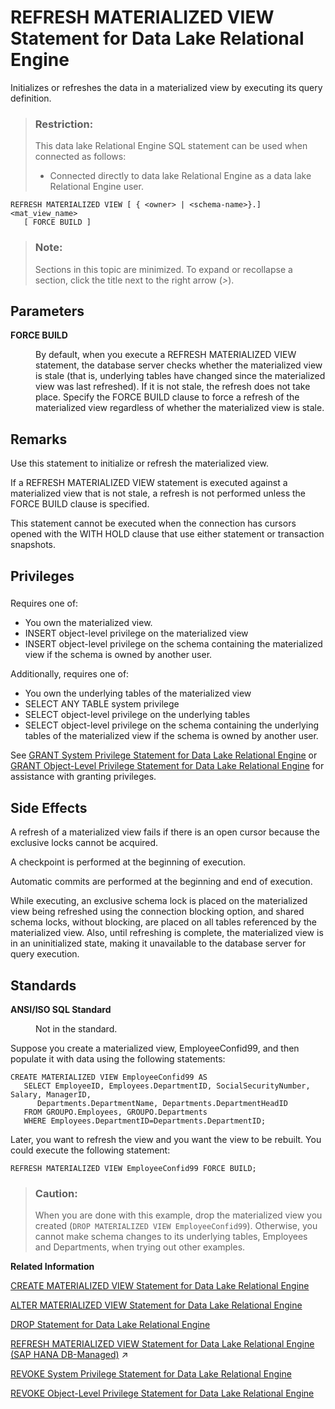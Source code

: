 <!-- loiofaab95d872784a4c8d2a7bd3e74faa04 -->

# REFRESH MATERIALIZED VIEW Statement for Data Lake Relational Engine

Initializes or refreshes the data in a materialized view by executing its query definition.



> ### Restriction:  
> This data lake Relational Engine SQL statement can be used when connected as follows:
> 
> -   Connected directly to data lake Relational Engine as a data lake Relational Engine user.



```
REFRESH MATERIALIZED VIEW [ { <owner> | <schema-name>}.]<mat_view_name>
   [ FORCE BUILD ]
```



> ### Note:  
> Sections in this topic are minimized. To expand or recollapse a section, click the title next to the right arrow \(*\>*\).



<a name="loiofaab95d872784a4c8d2a7bd3e74faa04__refresh_matview_parameters1"/>

## Parameters


<dl class="glossary">
<dt><b>

FORCE BUILD

</b></dt>
<dd>

By default, when you execute a REFRESH MATERIALIZED VIEW statement, the database server checks whether the materialized view is stale \(that is, underlying tables have changed since the materialized view was last refreshed\). If it is not stale, the refresh does not take place. Specify the FORCE BUILD clause to force a refresh of the materialized view regardless of whether the materialized view is stale.



</dd>
</dl>



<a name="loiofaab95d872784a4c8d2a7bd3e74faa04__refresh_matview_remarks1"/>

## Remarks

Use this statement to initialize or refresh the materialized view.

If a REFRESH MATERIALIZED VIEW statement is executed against a materialized view that is not stale, a refresh is not performed unless the FORCE BUILD clause is specified.

This statement cannot be executed when the connection has cursors opened with the WITH HOLD clause that use either statement or transaction snapshots.



<a name="loiofaab95d872784a4c8d2a7bd3e74faa04__refresh_mat_view_privileges1"/>

## Privileges



### 

Requires one of:

-   You own the materialized view.
-   INSERT object-level privilege on the materialized view
-   INSERT object-level privilege on the schema containing the materialized view if the schema is owned by another user.

Additionally, requires one of:

-   You own the underlying tables of the materialized view
-   SELECT ANY TABLE system privilege
-   SELECT object-level privilege on the underlying tables
-   SELECT object-level privilege on the schema containing the underlying tables of the materialized view if the schema is owned by another user.

See [GRANT System Privilege Statement for Data Lake Relational Engine](grant-system-privilege-statement-for-data-lake-relational-engine-a3dfcb0.md) or [GRANT Object-Level Privilege Statement for Data Lake Relational Engine](grant-object-level-privilege-statement-for-data-lake-relational-engine-a3e154f.md) for assistance with granting privileges.



<a name="loiofaab95d872784a4c8d2a7bd3e74faa04__refresh_matview_side_effects1"/>

## Side Effects

A refresh of a materialized view fails if there is an open cursor because the exclusive locks cannot be acquired.

A checkpoint is performed at the beginning of execution.

Automatic commits are performed at the beginning and end of execution.

While executing, an exclusive schema lock is placed on the materialized view being refreshed using the connection blocking option, and shared schema locks, without blocking, are placed on all tables referenced by the materialized view. Also, until refreshing is complete, the materialized view is in an uninitialized state, making it unavailable to the database server for query execution.



<a name="loiofaab95d872784a4c8d2a7bd3e74faa04__refresh_matview_standards1"/>

## Standards


<dl>
<dt><b>

ANSI/ISO SQL Standard

</b></dt>
<dd>

Not in the standard.



</dd>
</dl>



Suppose you create a materialized view, EmployeeConfid99, and then populate it with data using the following statements:

```
CREATE MATERIALIZED VIEW EmployeeConfid99 AS
   SELECT EmployeeID, Employees.DepartmentID, SocialSecurityNumber, Salary, ManagerID,
      Departments.DepartmentName, Departments.DepartmentHeadID
   FROM GROUPO.Employees, GROUPO.Departments
   WHERE Employees.DepartmentID=Departments.DepartmentID;
```

Later, you want to refresh the view and you want the view to be rebuilt. You could execute the following statement:

```
REFRESH MATERIALIZED VIEW EmployeeConfid99 FORCE BUILD;
```

> ### Caution:  
> When you are done with this example, drop the materialized view you created \(`DROP MATERIALIZED VIEW EmployeeConfid99`\). Otherwise, you cannot make schema changes to its underlying tables, Employees and Departments, when trying out other examples.

**Related Information**  


[CREATE MATERIALIZED VIEW Statement for Data Lake Relational Engine](create-materialized-view-statement-for-data-lake-relational-engine-d5c757e.md "Creates a materialized view.")

[ALTER MATERIALIZED VIEW Statement for Data Lake Relational Engine](alter-materialized-view-statement-for-data-lake-relational-engine-d958953.md "Alters a materialized view.")

[DROP Statement for Data Lake Relational Engine](drop-statement-for-data-lake-relational-engine-a61c216.md "Removes objects from the database.")

[REFRESH MATERIALIZED VIEW Statement for Data Lake Relational Engine (SAP HANA DB-Managed)](https://help.sap.com/viewer/a898e08b84f21015969fa437e89860c8/2023_2_QRC/en-US/817277ba6ce21014a14fa76ab2f0e6e1.html "Initializes or refreshes the data in a materialized view by executing its query definition.") :arrow_upper_right:

[REVOKE System Privilege Statement for Data Lake Relational Engine](revoke-system-privilege-statement-for-data-lake-relational-engine-a3eadda.md "Removes specific system privileges from specific users and the right to administer the privilege.")

[REVOKE Object-Level Privilege Statement for Data Lake Relational Engine](revoke-object-level-privilege-statement-for-data-lake-relational-engine-a3e7af2.md "Removes object-level privileges that were given using the GRANT statement.")

